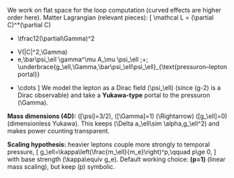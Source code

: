 We work on flat space for the loop computation (curved effects are higher order here). Matter Lagrangian (relevant pieces):
[
\mathcal L
= (\partial C)^*(\partial C)

* \tfrac12(\partial\Gamma)^2

- V(|C|^2,\Gamma)
- e,\bar\psi_\ell \gamma^\mu A_\mu \psi_\ell
  ;+; \underbrace{g_\ell,\Gamma,\bar\psi_\ell\psi_\ell}_{\text{pressuron–lepton portal}}

* \cdots
  ]
  We model the lepton as a Dirac field (\psi_\ell) (since (g-2) is a Dirac observable) and take a **Yukawa-type** portal to the pressuron (\Gamma).

**Mass dimensions (4D):** ([\psi]=3/2), ([\Gamma]=1) (\Rightarrow) ([g_\ell]=0) (dimensionless Yukawa). This keeps (\Delta a_\ell\sim \alpha,g_\ell^2) and makes power counting transparent.

**Scaling hypothesis:** heavier leptons couple more strongly to temporal pressure,
[
g_\ell=\kappa\left(\frac{m_\ell}{m_e}\right)^p,\qquad p\ge 0,
]
with base strength (\kappa\equiv g_e). Default working choice: **(p=1)** (linear mass scaling), but keep (p) symbolic.